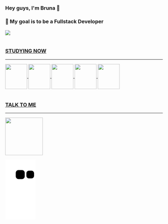 ### Hey guys, I'm Bruna 🖤
### 🎯 My goal is to be a Fullstack Developer

<div>
  <a href="https://github.com/BrunaMoraisMenezes">
  <img align="center" src="https://github.com/BrunaMoraisMenezes/BrunaMoraisMenezes/assets/58346646/12c914ec-47b7-47f4-b17e-3b276c809bbf">
</div>
<br>

### STUDYING NOW
<div>
  <hr color="black">
    <img align="center" height=80 width=70 src="https://cdn.jsdelivr.net/gh/devicons/devicon/icons/html5/html5-original.svg">
    <img align="center" height=80 width=70 src="https://cdn.jsdelivr.net/gh/devicons/devicon/icons/typescript/typescript-original.svg" />
    <img align="center" height=80 width=70 src="https://cdn.jsdelivr.net/gh/devicons/devicon/icons/angularjs/angularjs-original.svg" />
    <img align="center" height=80 width=70 src="https://cdn.jsdelivr.net/gh/devicons/devicon/icons/csharp/csharp-original.svg" />
    <img align="center" height=80 width=70 src="https://cdn.jsdelivr.net/gh/devicons/devicon/icons/amazonwebservices/amazonwebservices-original-wordmark.svg" />
 </div>
 <br>

### TALK TO ME
 <div>
    <hr color="black">
      <a href="https://www.linkedin.com/in/bruna-morais-menezes-8725b9219"><img align="center" height=120 width=120 src="https://cdn.jsdelivr.net/gh/devicons/devicon/icons/linkedin/linkedin-original-wordmark.svg" target="_blank"></a> 
</div>

![snake gif](https://github.com/BrunaMoraisMenezes/BrunaMoraisMenezes/blob/output/github-contribution-grid-snake.svg)

<!--
**BrunaMoraisMenezes/BrunaMoraisMenezes** is a ✨ _special_ ✨ repository because its `README.md` (this file) appears on your GitHub profile.

Here are some ideas to get you started:

- 🔭 I’m currently working on ...
- 🌱 I’m currently learning ...
- 👯 I’m looking to collaborate on ...
- 🤔 I’m looking for help with ...
- 💬 Ask me about ...
- 📫 How to reach me: ...
- 😄 Pronouns: ...
- ⚡ Fun fact: ...
-->
